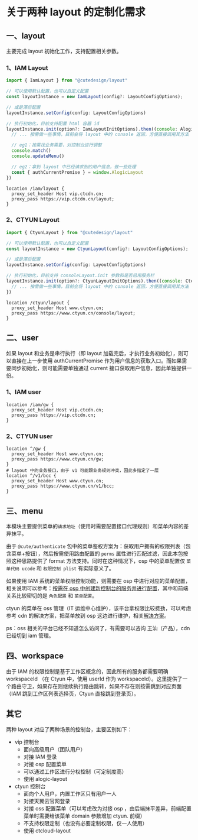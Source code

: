 # 关于两种 layout 的定制化需求

## 一、layout

主要完成 layout 初始化工作，支持配置相关参数。

### 1、IAM Layout

```js
import { IamLayout } from "@cutedesign/layout"

// 可以使用默认配置，也可以自定义配置
const layoutInstance = new IamLayout(config?: LayoutConfigOptions);

// 或是滞后配置
layoutInstance.setConfig(config: LayoutConfigOptions)

// 执行初始化，目前支持配置 html 容器 id
layoutInstance.init(option?: IamLayoutInitOptions).then((console: AlogicLayout.consoleContainer) => {
  // ... 按需做一些事情，目前会将 layout 中的 console 返回，方便直接调用其方法

  // eg1：按需找业务需要，对控制台进行调整
  console.match()
  console.updateMenu()

  // eg2：拿到 layout 中已经请求到的用户信息，做一些处理
  const { authCurrentPromise } = window.AlogicLayout
})
```

```nginx
location /iam/layout {
  proxy_set_header Host vip.ctcdn.cn;
  proxy_pass https://vip.ctcdn.cn/layout;
}
```

### 2、CTYUN Layout

```js
import { CtyunLayout } from "@cutedesign/layout"

// 可以使用默认配置，也可以自定义配置
const layoutInstance = new CtyunLayout(config?: LayoutConfigOptions);

// 或是滞后配置
layoutInstance.setConfig(config: LayoutConfigOptions)

// 执行初始化，目前支持 consoleLayout.init 参数和是否启用服务栏
layoutInstance.init(option?: CtyunLayoutInitOptions).then((console: CtcloudLayout.consoleLayout) => {
  // ... 按需做一些事情，目前会将 layout 中的 console 返回，方便直接调用其方法
})
```

```nginx
location /ctyun/layout {
  proxy_set_header Host www.ctyun.cn;
  proxy_pass https://www.ctyun.cn/console/layout;
}
```

## 二、user

如果 layout 和业务是串行执行（即 layout 加载完后，才执行业务初始化），则可以直接在上一步使用 authCurrentPromise 作为用户信息的获取入口。而如果需要同步初始化，则可能需要单独通过 current 接口获取用户信息，因此单独提供一份。

### 1、IAM user

```nginx
location /iam/gw {
  proxy_set_header Host vip.ctcdn.cn;
  proxy_pass https://vip.ctcdn.cn;
}
```

### 2、CTYUN user

```nginx
location ^/gw {
  proxy_set_header Host www.ctyun.cn;
  proxy_pass https://www.ctyun.cn/gw;
}
# layout 中的业务接口，由于 v1 可能跟业务规则冲突，因此多指定了一层
location ^/v1/bcc {
  proxy_set_header Host www.ctyun.cn;
  proxy_pass https://www.ctyun.cn/v1/bcc;
}
```

## 三、menu

本模块主要提供菜单的`请求地址`（使用时需要配置接口代理规则）和菜单内容的差异抹平。

由于 `@cute/authenticate` 包中的菜单鉴权方案为：获取用户拥有的权限列表（包含菜单+按钮），然后按需使用路由配置的 `perms` 属性进行匹配过滤，因此本包按照这种思路提供了 format 方法支持。同时在这种情况下，osp 中的菜单配置仅 `菜单代码 ucode` 和 `权限控制 plist` 有实际意义了。

如果使用 IAM 系统的菜单权限控制功能，则需要在 osp 中进行对应的菜单配置，相关说明可以参考：[按需在 osp 中创建新控制台的服务并进行配置](https://devops.ctcdn.cn/confluence/pages/viewpage.action?pageId=39996428)，其中和前端关系比较密切的是 `角色配置` 和 `菜单配置`。

ctyun 的菜单在 oss 管理（IT 运维中心维护），该平台拿权限比较费劲，可以考虑参考 cdn 的解决方案，把菜单放到 osp 这边进行维护，相关[解决方案](https://devops.ctcdn.cn/confluence/pages/viewpage.action?pageId=46993083)。

ps：oss 相关的平台已经不知道怎么访问了，有需要可以咨询 王汕（产品），cdn 已经切到 iam 管理。

## 四、workspace

由于 IAM 的权限控制是基于工作区概念的，因此所有的服务都需要明确 workspaceId （在 Ctyun 中，使用 userId 作为 workspaceId）。这里提供了一个路由守卫，如果存在则继续执行路由跳转，如果不存在则按需跳到对应页面（IAM 跳到工作区列表选择页，Ctyun 直接跳到登录页）。

## 其它

两种 layout 对应了两种场景的控制台，主要区别如下：

- vip 控制台
  - 面向高级用户（团队用户）
  - 对接 IAM 登录
  - 对接 osp 配置菜单
  - 可以通过工作区进行分权控制（可定制度高）
  - 使用 alogic-layout
- ctyun 控制台
  - 面向个人用户，内置工作区只有用户一人
  - 对接天翼云官网登录
  - 对接 oss 配置菜单（可以考虑改为对接 osp ，由后端抹平差异，前端配置菜单时需要给该菜单 domain 参数增加 ctyun. 前缀）
  - 不支持权限定制（也没有必要定制权限，仅一人使用）
  - 使用 ctcloud-layout
